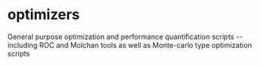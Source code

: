 # optimizers
General purpose optimization and performance quantification scripts -- including ROC and Molchan tools as well as Monte-carlo type optimization scripts
